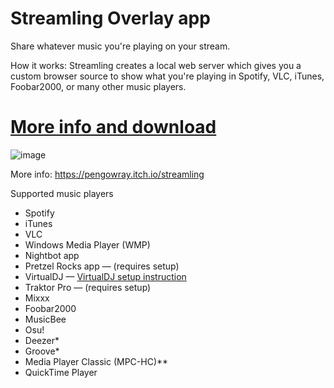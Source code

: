# Streamling Overlay app

Share whatever music you're playing on your stream.

How it works: Streamling creates a local web server which gives you a custom browser source to show what you're playing in Spotify, VLC, iTunes, Foobar2000, or many other music players.

# [More info and download](https://pengowray.itch.io/streamling)

![image](https://user-images.githubusercontent.com/800133/225167114-d2e08bed-5205-4b0a-96bc-778653df9f77.png)

More info: https://pengowray.itch.io/streamling

Supported music players

- Spotify
- iTunes
- VLC
- Windows Media Player (WMP)
- Nightbot app
- Pretzel Rocks app — (requires setup)
- VirtualDJ — [VirtualDJ setup instruction](https://pengowray.itch.io/streamling/devlog/512005/virtualdj-setup-instructions)
- Traktor Pro  — (requires setup)
- Mixxx
- Foobar2000
- MusicBee
- Osu!
- Deezer*
- Groove*
- Media Player Classic (MPC-HC)**
- QuickTime Player

